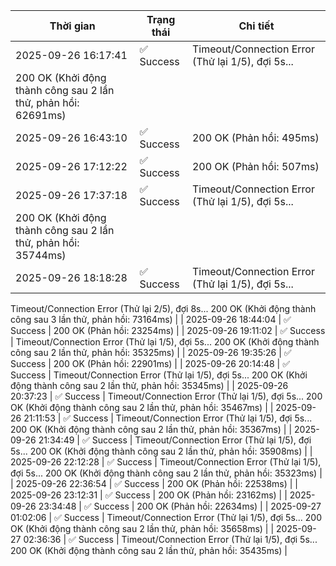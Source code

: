 | Thời gian | Trạng thái | Chi tiết |
|---|---|---|
| 2025-09-26 16:17:41 | ✅ Success | Timeout/Connection Error (Thử lại 1/5), đợi 5s...
200 OK (Khởi động thành công sau 2 lần thử, phản hồi: 62691ms) |
| 2025-09-26 16:43:10 | ✅ Success | 200 OK (Phản hồi: 495ms) |
| 2025-09-26 17:12:22 | ✅ Success | 200 OK (Phản hồi: 507ms) |
| 2025-09-26 17:37:18 | ✅ Success | Timeout/Connection Error (Thử lại 1/5), đợi 5s...
200 OK (Khởi động thành công sau 2 lần thử, phản hồi: 35744ms) |
| 2025-09-26 18:18:28 | ✅ Success | Timeout/Connection Error (Thử lại 1/5), đợi 5s...
Timeout/Connection Error (Thử lại 2/5), đợi 8s...
200 OK (Khởi động thành công sau 3 lần thử, phản hồi: 73164ms) |
| 2025-09-26 18:44:04 | ✅ Success | 200 OK (Phản hồi: 23254ms) |
| 2025-09-26 19:11:02 | ✅ Success | Timeout/Connection Error (Thử lại 1/5), đợi 5s...
200 OK (Khởi động thành công sau 2 lần thử, phản hồi: 35325ms) |
| 2025-09-26 19:35:26 | ✅ Success | 200 OK (Phản hồi: 22901ms) |
| 2025-09-26 20:14:48 | ✅ Success | Timeout/Connection Error (Thử lại 1/5), đợi 5s...
200 OK (Khởi động thành công sau 2 lần thử, phản hồi: 35345ms) |
| 2025-09-26 20:37:23 | ✅ Success | Timeout/Connection Error (Thử lại 1/5), đợi 5s...
200 OK (Khởi động thành công sau 2 lần thử, phản hồi: 35467ms) |
| 2025-09-26 21:11:53 | ✅ Success | Timeout/Connection Error (Thử lại 1/5), đợi 5s...
200 OK (Khởi động thành công sau 2 lần thử, phản hồi: 35367ms) |
| 2025-09-26 21:34:49 | ✅ Success | Timeout/Connection Error (Thử lại 1/5), đợi 5s...
200 OK (Khởi động thành công sau 2 lần thử, phản hồi: 35908ms) |
| 2025-09-26 22:12:28 | ✅ Success | Timeout/Connection Error (Thử lại 1/5), đợi 5s...
200 OK (Khởi động thành công sau 2 lần thử, phản hồi: 35323ms) |
| 2025-09-26 22:36:54 | ✅ Success | 200 OK (Phản hồi: 22538ms) |
| 2025-09-26 23:12:31 | ✅ Success | 200 OK (Phản hồi: 23162ms) |
| 2025-09-26 23:34:48 | ✅ Success | 200 OK (Phản hồi: 22634ms) |
| 2025-09-27 01:02:06 | ✅ Success | Timeout/Connection Error (Thử lại 1/5), đợi 5s...
200 OK (Khởi động thành công sau 2 lần thử, phản hồi: 35658ms) |
| 2025-09-27 02:36:36 | ✅ Success | Timeout/Connection Error (Thử lại 1/5), đợi 5s...
200 OK (Khởi động thành công sau 2 lần thử, phản hồi: 35435ms) |
